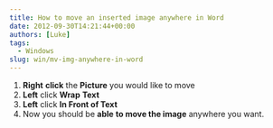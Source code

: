 ```yaml
---
title: How to move an inserted image anywhere in Word
date: 2012-09-30T14:21:44+00:00
authors: [Luke]
tags:
  - Windows
slug: win/mv-img-anywhere-in-word
---
```

<ol start="1">
  <li>
    <strong>Right</strong> <strong>click</strong> the <strong>Picture</strong> you would like to move
  </li>
  <li>
    <strong>Left</strong> click <strong>Wrap</strong> <strong>Text</strong>
  </li>
  <li>
    <strong>Left</strong> click <strong>In Front of Text</strong>
  </li>
  <li>
    Now you should be <strong>able</strong> <strong>to move the image</strong> anywhere you want.
  </li>
</ol>